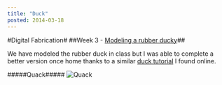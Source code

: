 ```yaml
---
title: "Duck"
posted: 2014-03-18
---
```


#Digital Fabrication#
##Week 3 - [Modeling a rubber ducky][2]##

We have modeled the rubber duck in class but I was able to complete a better version once home thanks to a similar [duck tutorial][2] I found online.


#####Quack#####
![Quack](http://i.imgur.com/TJ7kQo4.jpg?2)


[1]: http://www.transmediale.de/
[2]: http://www.nada.kth.se/~osu/rhino/pdf/ducky.pdf
